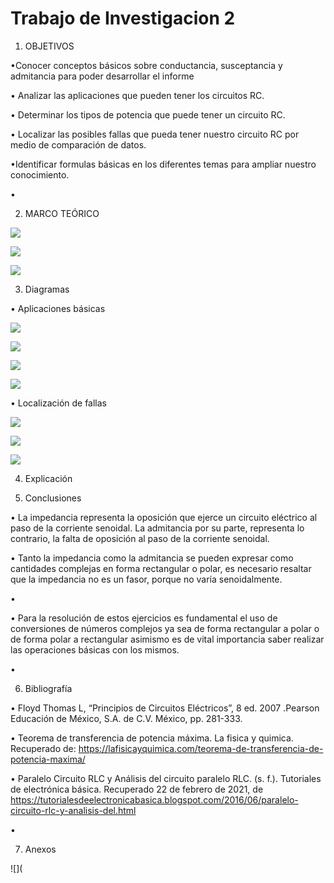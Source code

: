 # Trabajo de Investigacion 2

1. OBJETIVOS

•Conocer conceptos  básicos sobre conductancia, susceptancia y admitancia para poder desarrollar el informe 

• Analizar las aplicaciones que pueden tener los circuitos RC.

•	Determinar los tipos de potencia que puede tener un circuito RC.

•	Localizar las posibles fallas que pueda tener nuestro circuito RC por medio de comparación de datos.

•Identificar formulas básicas en los diferentes temas para ampliar nuestro conocimiento.

•	

2. MARCO TEÓRICO




![](https://github.com/andressanttos/Trabajo-de-Investigacion-2/blob/main/img/marco4.1.png)


![](https://github.com/andressanttos/Trabajo-de-Investigacion-2/blob/main/img/marco4.2.png)


![](https://github.com/andressanttos/Trabajo-de-Investigacion-2/blob/main/img/marco4.3.png)





3. Diagramas




•	Aplicaciones básicas

![](https://github.com/andressanttos/Trabajo-de-Investigacion-2/blob/main/img/diagrama4.2.png)

![](https://github.com/andressanttos/Trabajo-de-Investigacion-2/blob/main/img/diagrama4.2.1.png)

![](https://github.com/andressanttos/Trabajo-de-Investigacion-2/blob/main/img/diagrama4.2.2.png)

![](https://github.com/andressanttos/Trabajo-de-Investigacion-2/blob/main/img/diagrama4.2.3.png)

•	Localización de fallas

![](https://github.com/andressanttos/Trabajo-de-Investigacion-2/blob/main/img/diagrama4.3.png)

![](https://github.com/andressanttos/Trabajo-de-Investigacion-2/blob/main/img/diagrama4.3.1.png)

![](https://github.com/andressanttos/Trabajo-de-Investigacion-2/blob/main/img/diagrama4.3.2.png)




4. Explicación




5. Conclusiones

•	La impedancia representa la oposición que ejerce un circuito eléctrico al paso de la corriente senoidal. La admitancia por su parte, representa lo contrario, la falta de oposición al paso de la corriente senoidal.

• Tanto la impedancia como la admitancia se pueden expresar como cantidades complejas en forma rectangular o polar, es necesario resaltar que la impedancia no es un fasor, porque no varía senoidalmente.

•	 

•	Para la resolución de estos ejercicios es fundamental el uso de conversiones de números complejos ya sea de forma rectangular a polar o de forma polar a rectangular asimismo es de vital importancia saber realizar las operaciones básicas con los mismos.

•	

6. Bibliografía 

•	 Floyd Thomas L, “Principios de Circuitos Eléctricos”, 8 ed. 2007 .Pearson Educación de México, S.A. de C.V. México, pp. 281-333.

• Teorema de transferencia de potencia máxima. La fisica y quimica. Recuperado de: https://lafisicayquimica.com/teorema-de-transferencia-de-potencia-maxima/	

• Paralelo Circuito RLC y Análisis del circuito paralelo RLC. (s. f.). Tutoriales de electrónica básica. Recuperado 22 de febrero de 2021, de https://tutorialesdeelectronicabasica.blogspot.com/2016/06/paralelo-circuito-rlc-y-analisis-del.html

• 

7. Anexos

![](
